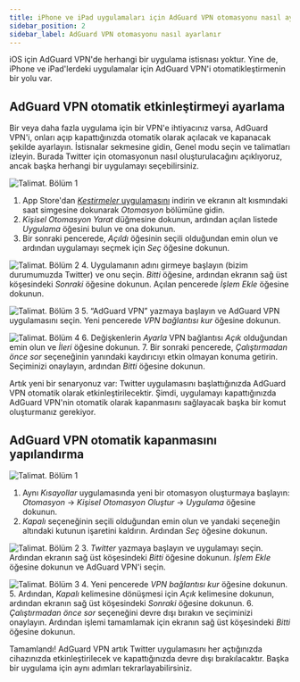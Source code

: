 ```yaml
---
title: iPhone ve iPad uygulamaları için AdGuard VPN otomasyonu nasıl ayarlanır
sidebar_position: 2
sidebar_label: AdGuard VPN otomasyonu nasıl ayarlanır
---
```


iOS için AdGuard VPN'de herhangi bir uygulama istisnası yoktur. Yine de, iPhone ve iPad'lerdeki uygulamalar için AdGuard VPN'i otomatikleştirmenin bir yolu var.

## AdGuard VPN otomatik etkinleştirmeyi ayarlama

Bir veya daha fazla uygulama için bir VPN'e ihtiyacınız varsa, AdGuard VPN'i, onları açıp kapattığınızda otomatik olarak açılacak ve kapanacak şekilde ayarlayın. İstisnalar sekmesine gidin, Genel modu seçin ve talimatları izleyin. Burada Twitter için otomasyonun nasıl oluşturulacağını açıklıyoruz, ancak başka herhangi bir uygulamayı seçebilirsiniz.

![Talimat. Bölüm 1](https://cdn.adguardvpn.com/public/Adguard/Blog/VPNauto/vpn_on1_en.jpg)

1. App Store'dan [*Kestirmeler* uygulamasını](https://apps.apple.com/us/app/shortcuts/id915249334) indirin ve ekranın alt kısmındaki saat simgesine dokunarak *Otomasyon* bölümüne gidin.
2. *Kişisel Otomasyon Yarat* düğmesine dokunun, ardından açılan listede *Uygulama* öğesini bulun ve ona dokunun.
3. Bir sonraki pencerede, *Açıldı* öğesinin seçili olduğundan emin olun ve ardından uygulamayı seçmek için *Seç* öğesine dokunun.

![Talimat. Bölüm 2](https://cdn.adguardvpn.com/public/Adguard/Blog/VPNauto/vpn_on2_en.jpg)
4. Uygulamanın adını girmeye başlayın (bizim durumumuzda Twitter) ve onu seçin. *Bitti* öğesine, ardından ekranın sağ üst köşesindeki *Sonraki* öğesine dokunun. Açılan pencerede *İşlem Ekle* öğesine dokunun.

![Talimat. Bölüm 3](https://cdn.adguardvpn.com/public/Adguard/Blog/VPNauto/vpn_on3_en.jpg)
5. “AdGuard VPN” yazmaya başlayın ve AdGuard VPN uygulamasını seçin. Yeni pencerede *VPN bağlantısı kur* öğesine dokunun.

![Talimat. Bölüm 4](https://cdn.adguardvpn.com/public/Adguard/Blog/VPNauto/vpn_on4_en.jpg)
6. Değişkenlerin *Ayarla* VPN bağlantısı *Açık* olduğundan emin olun ve *İleri* öğesine dokunun.
7. Bir sonraki pencerede, *Çalıştırmadan önce sor* seçeneğinin yanındaki kaydırıcıyı etkin olmayan konuma getirin. Seçiminizi onaylayın, ardından *Bitti* öğesine dokunun.

Artık yeni bir senaryonuz var: Twitter uygulamasını başlattığınızda AdGuard VPN otomatik olarak etkinleştirilecektir. Şimdi, uygulamayı kapattığınızda AdGuard VPN'nin otomatik olarak kapanmasını sağlayacak başka bir komut oluşturmanız gerekiyor.

## AdGuard VPN otomatik kapanmasını yapılandırma

![Talimat. Bölüm 1](https://cdn.adguardvpn.com/public/Adguard/Blog/VPNauto/vpn_off1_en.jpg)

1. Aynı *Kısayollar* uygulamasında yeni bir otomasyon oluşturmaya başlayın: *Otomasyon* → *Kişisel Otomasyon Oluştur* → *Uygulama* öğesine dokunun.
2. *Kapalı* seçeneğinin seçili olduğundan emin olun ve yandaki seçeneğin altındaki kutunun işaretini kaldırın. Ardından *Seç* öğesine dokunun.

![Talimat. Bölüm 2](https://cdn.adguardvpn.com/public/Adguard/Blog/VPNauto/vpn_off2_en.jpg)
3. *Twitter* yazmaya başlayın ve uygulamayı seçin. Ardından ekranın sağ üst köşesindeki *Bitti* öğesine dokunun. *İşlem Ekle* öğesine dokunun ve AdGuard VPN'i seçin.

![Talimat. Bölüm 3](https://cdn.adguardvpn.com/public/Adguard/Blog/VPNauto/vpn_off3_en.jpg)
4. Yeni pencerede *VPN bağlantısı kur* öğesine dokunun.
5. Ardından, *Kapalı* kelimesine dönüşmesi için *Açık* kelimesine dokunun, ardından ekranın sağ üst köşesindeki *Sonraki* öğesine dokunun.
6. *Çalıştırmadan önce sor* seçeneğini devre dışı bırakın ve seçiminizi onaylayın. Ardından işlemi tamamlamak için ekranın sağ üst köşesindeki *Bitti* öğesine dokunun.

Tamamlandı! AdGuard VPN artık Twitter uygulamasını her açtığınızda cihazınızda etkinleştirilecek ve kapattığınızda devre dışı bırakılacaktır. Başka bir uygulama için aynı adımları tekrarlayabilirsiniz.
